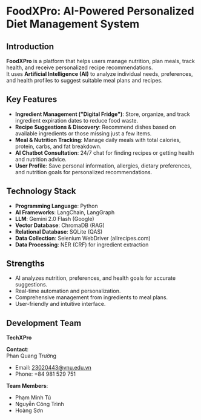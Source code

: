 # FoodXPro: AI-Powered Personalized Diet Management System

## Introduction

**FoodXPro** is a platform that helps users manage nutrition, plan meals, track health, and receive personalized recipe recommendations.  
It uses **Artificial Intelligence (AI)** to analyze individual needs, preferences, and health profiles to suggest suitable meal plans and recipes.

## Key Features

- **Ingredient Management ("Digital Fridge")**: Store, organize, and track ingredient expiration dates to reduce food waste.  
- **Recipe Suggestions & Discovery**: Recommend dishes based on available ingredients or those missing just a few items.  
- **Meal & Nutrition Tracking**: Manage daily meals with total calories, protein, carbs, and fat breakdown.  
- **AI Chatbot Consultation**: 24/7 chat for finding recipes or getting health and nutrition advice.  
- **User Profile**: Save personal information, allergies, dietary preferences, and nutrition goals for personalized recommendations.

## Technology Stack

- **Programming Language**: Python  
- **AI Frameworks**: LangChain, LangGraph  
- **LLM**: Gemini 2.0 Flash (Google)  
- **Vector Database**: ChromaDB (RAG)  
- **Relational Database**: SQLite (QAS)  
- **Data Collection**: Selenium WebDriver (allrecipes.com)  
- **Data Processing**: NER (CRF) for ingredient extraction

## Strengths

- AI analyzes nutrition, preferences, and health goals for accurate suggestions.  
- Real-time automation and personalization.  
- Comprehensive management from ingredients to meal plans.  
- User-friendly and intuitive interface.

## Development Team

**TechXPro**  

**Contact**:  
Phan Quang Trường  
- Email: 23020443@vnu.edu.vn  
- Phone: +84 981 529 751  

**Team Members**:  
- Phạm Minh Tú  
- Nguyễn Công Trình  
- Hoàng Sơn  